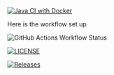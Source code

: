 [![Java CI with Docker](https://github.com/Neut-40646470/CourseWork-GroupE/actions/workflows/main.yml/badge.svg)](https://github.com/Neut-40646470/CourseWork-GroupE/actions/workflows/main.yml)

Here is the workflow set up

![GitHub Actions Workflow Status](https://img.shields.io/github/actions/workflow/status/Neut-40646470/CourseWork-GroupE/main.yml?branch=develop)


[![LICENSE](https://img.shields.io/github/license/Neut-40646470/CourseWork-GroupE.svg?style=flat-square)](https://github.com/40582347/Proj1/blob/master/LICENSE)

[![Releases](https://img.shields.io/github/release/Neut-40646470/CourseWork-GroupE/all.svg?style=flat-square)](https://github.com/Neut-40646470/CourseWork-GroupE/releases)
